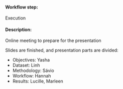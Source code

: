 #### Workflow step: 
Execution
#### Description: 
Online meeting to prepare for the presentation

Slides are finished, and presentation parts are divided: 
- Objectives: Yasha
- Dataset: Linh
- Methodology: Sávio
- Workflow: Hannah
- Results: Lucille, Marleen
